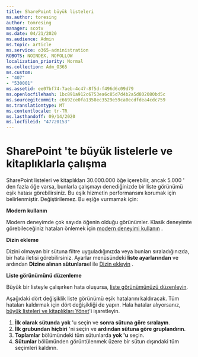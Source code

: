```yaml
---
title: SharePoint büyük listeleri
ms.author: toresing
author: tomresing
manager: scotv
ms.date: 04/21/2020
ms.audience: Admin
ms.topic: article
ms.service: o365-administration
ROBOTS: NOINDEX, NOFOLLOW
localization_priority: Normal
ms.collection: Adm_O365
ms.custom:
- "407"
- "530001"
ms.assetid: ee07bf74-7aeb-4c47-8f5d-f496d6c09d79
ms.openlocfilehash: 1bc891a912c6753ea6c85d7d4b2a5d802080bd5c
ms.sourcegitcommit: c6692ce0fa1358ec3529e59ca0ecdfdea4cdc759
ms.translationtype: MT
ms.contentlocale: tr-TR
ms.lasthandoff: 09/14/2020
ms.locfileid: "47720153"
---
```

# <a name="work-with-large-lists-and-libraries-in-sharepoint"></a>SharePoint 'te büyük listelerle ve kitaplıklarla çalışma

SharePoint listeleri ve kitaplıkları 30.000.000 öğe içerebilir, ancak 5.000 ' den fazla öğe varsa, bunlarla çalışmayı denediğinizde bir liste görünümü eşik hatası görebilirsiniz. Bu eşik hizmetin performansını korumak için belirlenmiştir. Değiştirilemez. Bu eşiğe vurmamak için:

**Modern kullanın**

Modern deneyimde çok sayıda öğenin olduğu görünümler. Klasik deneyimte görebileceğiniz hataları önlemek için [modern deneyimi kullanın](https://support.office.com/article/66dac24b-4177-4775-bf50-3d267318caa9) .

**Dizin ekleme**

Dizini olmayan bir sütuna filtre uyguladığınızda veya bunları sıraladığınızda, bir hata iletisi görebilirsiniz. Ayarlar menüsündeki **liste ayarlarından** ve ardından **Dizine alınan sütunlara**el ile [Dizin ekleyin](https://support.office.com/article/f3f00554-b7dc-44d1-a2ed-d477eac463b0) .

**Liste görünümünü düzenleme**

Büyük bir listeyle çalışırken hata oluşursa, [liste görünümünüzü düzenleyin](https://support.office.com/article/15916903-e79a-423f-b4e2-02d37e1ff372).

Aşağıdaki dört değişiklik liste görünümü eşik hatalarını kaldıracak. Tüm hataları kaldırmak için dört değişikliği de yapın. Hala hatalar alıyorsanız, [büyük listeleri ve kitaplıkları Yönet](https://support.office.com/article/B8588DAE-9387-48C2-9248-C24122F07C59)'i işaretleyin.

1. **İlk olarak sütunda** **yok** 'u seçin ve **sonra sütuna göre sıralayın**.
2. **İlk grubundan** **hiçbiri** 'ni seçin ve **ardından sütuna göre gruplandırın**.
3. **Toplamlar** bölümündeki tüm sütunlarda **yok 'u** seçin.
4. **Sütunlar** bölümünden görüntülenmek üzere bir sütun dışındaki tüm seçimleri kaldırın.

